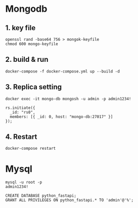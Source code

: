 # Mongodb

## 1. key file

```
openssl rand -base64 756 > mongok-keyfile
chmod 600 mongo-keyfile
```

## 2. build & run

```
docker-compose -f docker-compose.yml up --build -d
```

## 3. Replica setting

```
docker exec -it mongo-db mongosh -u admin -p admin1234!
```

```
rs.initiate({
  _id: "rs0",
  members: [{ _id: 0, host: "mongo-db:27017" }]
});
```

## 4. Restart

```
docker-compose restart
```

# Mysql

```
mysql -u root -p
admin1234!
```

```
CREATE DATABASE python_fastapi;
GRANT ALL PRIVILEGES ON python_fastapi.* TO 'admin'@'%';
```
